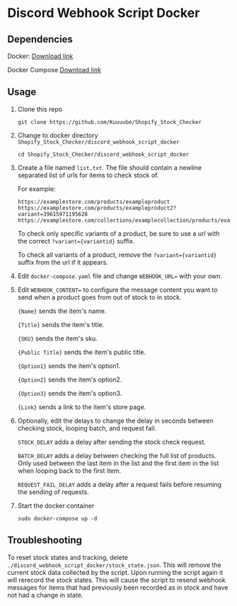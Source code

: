 # Discord Webhook Script Docker

## Dependencies

Docker: [Download link](https://www.docker.com/)

Docker Compose [Download link](https://docs.docker.com/compose/)

## Usage

1. Clone this repo 

   `git clone https://github.com/Kuuuube/Shopify_Stock_Checker`

2. Change to docker directory `Shopify_Stock_Checker/discord_webhook_script_docker`

   `cd Shopify_Stock_Checker/discord_webhook_script_docker`

3. Create a file named `list.txt`. The file should contain a newline separated list of urls for items to check stock of. 

    For example: 
    ```
    https://examplestore.com/products/exampleproduct
    https://examplestore.com/products/exampleproduct2?variant=39615971195628
    https://examplestore.com/collections/examplecollection/products/exampleproduct3
    ```

    To check only specific variants of a product, be sure to use a url with the correct `?variant={variantid}` suffix. 
    
    To check all variants of a product, remove the `?variant={variantid}` suffix from the url if it appears.

4. Edit `docker-compose.yaml` file and change `WEBHOOK_URL=` with your own.

5. Edit `WEBHOOK_CONTENT=` to configure the message content you want to send when a product goes from out of stock to in stock.

    `{Name}` sends the item's name.

    `{Title}` sends the item's title.

    `{SKU}` sends the item's sku.

    `{Public Title}` sends the item's public title.

    `{Option1}` sends the item's option1.

    `{Option2}` sends the item's option2.

    `{Option3}` sends the item's option3.

    `{Link}` sends a link to the item's store page.

6. Optionally, edit the delays to change the delay in seconds between checking stock, looping batch, and request fail.

    `STOCK_DELAY` adds a delay after sending the stock check request.

    `BATCH_DELAY` adds a delay between checking the full list of products. Only used between the last item in the list and the first item in the list when looping back to the first item.

    `REQUEST_FAIL_DELAY` adds a delay after a request fails before resuming the sending of requests.

7. Start the docker container

   `sudo docker-compose up -d`

## Troubleshooting

To reset stock states and tracking, delete `./discord_webhook_script_docker/stock_state.json`. This will remove the current stock data collected by the script. Upon running the script again it will rerecord the stock states. This will cause the script to resend webhook messages for items that had previously been recorded as in stock and have not had a change in state.
